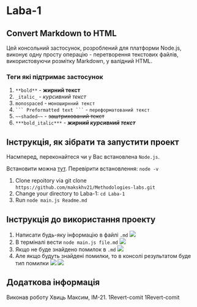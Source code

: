 # Laba-1 
## Convert Markdown to HTML  


Цей консольний застосунок, розроблений для платформи Node.js, виконує одну просту операцію - перетворення текстових файлів, використовуючи розмітку Markdown, у валідний HTML.

### Теги які підтримає застосунок 
1. `**bold**` - **жирний текст** 
2. `_italic_` - _курсивний текст_
3. ``monospaced`` - `моноширнний текст`
4. ` ```
Preformatted text
``` ` - ```переформатований текст```
5. `~~shaded~~` - ~~заштрихований текст~~
6. `***bold_italic***` - ***жирний курсивний текст***

## Інструкція, як зібрати та запустити проект
Насмперед, переконайтеся чи у Вас встановлена `Node.js`.

Встановити можна [тут](https://nodejs.org/en). Перевірити встановлення: 
`node -v` 

1. Clone repoitory via git clone `https://github.com/makskhv21/Methodologies-labs.git`
2. Change your directory to Laba-1: `cd Laba-1`
3. Run `node main.js Readme.md`

## Інструкція до використання проекту
1. Написати будь-яку інформацію в файлі `.md`
![](./img/image.png)
2. В терміналі вести `node main.js file.md`
![](./img/image1.png)
3. Якщо не буде знайдено помилок в `.md`
![](./img/image2.png)
4. Але якщо будуть знайдені помилки, то в консолі результатом буде тип помилки
![](./img/image3.png)
![](./img/image4.png)

## Додаткова інформація 
Виконав роботу Хвиць Максим, ІМ-21.
1Revert-comit
1Revert-comit

